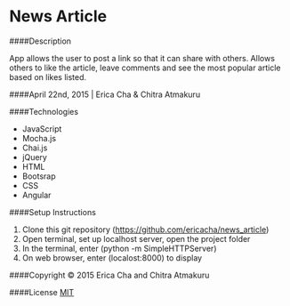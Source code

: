 <h1> News Article   </h1>
####Description

App allows the user to post a link so that it can share with others. Allows others to like the article, leave comments and see the most popular article based on likes listed.


####April 22nd, 2015 | Erica Cha & Chitra Atmakuru

####Technologies

- JavaScript
- Mocha.js
- Chai.js
- jQuery
- HTML
- Bootsrap
- CSS
- Angular

####Setup Instructions

1. Clone this git repository (https://github.com/ericacha/news_article)
2. Open terminal, set up localhost server, open the project folder
3. In the terminal, enter (python -m SimpleHTTPServer)
4. On web browser, enter (localost:8000) to display

####Copyright © 2015 Erica Cha and Chitra Atmakuru



####License [MIT](https://github.com/twbs/bootstrap/blob/master/LICENSE)

